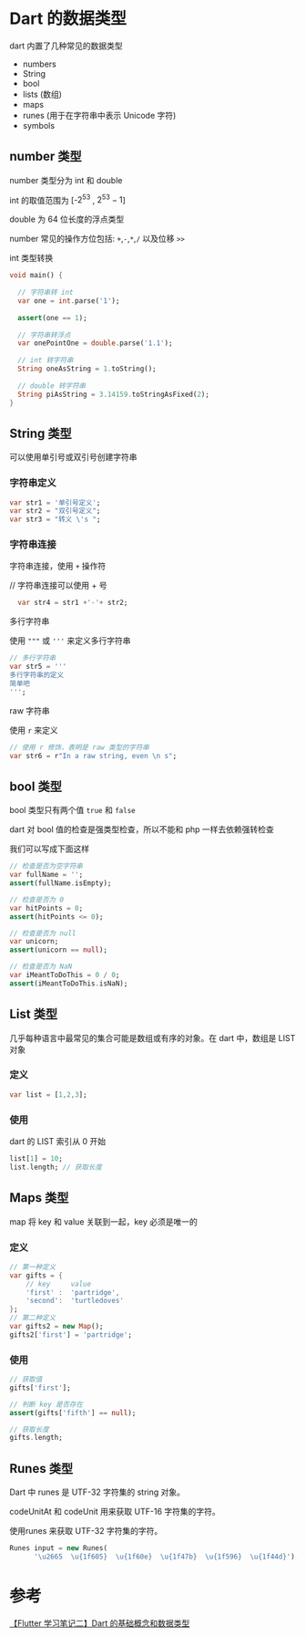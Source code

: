 # Dart 的数据类型

dart 内置了几种常见的数据类型

* numbers
* String
* bool
* lists (数组)
* maps
* runes (用于在字符串中表示 Unicode 字符)
* symbols

## number 类型

number 类型分为 int 和 double

int 的取值范围为 [-$2^{53}$ , $2^{53}-1$]

double 为 64 位长度的浮点类型

number 常见的操作方位包括: `+`,`-`,`*`,`/` 以及位移 `>>`

int 类型转换

``` dart
void main() {
    
  // 字符串转 int
  var one = int.parse('1');
  
  assert(one == 1);
  
  // 字符串转浮点
  var onePointOne = double.parse('1.1');
  
  // int 转字符串
  String oneAsString = 1.toString();
  
  // double 转字符串
  String piAsString = 3.14159.toStringAsFixed(2);
}
```

## String 类型

可以使用单引号或双引号创建字符串

### 字符串定义
``` dart
var str1 = '单引号定义';  
var str2 = "双引号定义";  
var str3 = "转义 \'s ";
```
### 字符串连接

字符串连接，使用 `+` 操作符

// 字符串连接可以使用 + 号
``` dart
  var str4 = str1 +'-'+ str2;
```
多行字符串

使用 `"""` 或 `'''` 来定义多行字符串

``` dart
// 多行字符串  
var str5 = '''
多行字符串的定义
简单吧
''';
```

raw 字符串

使用 `r` 来定义

``` dart
// 使用 r 修饰，表明是 raw 类型的字符串
var str6 = r"In a raw string, even \n s";
```

## bool 类型

bool 类型只有两个值 `true` 和 `false `

dart 对 bool 值的检查是强类型检查，所以不能和 php 一样去依赖强转检查

我们可以写成下面这样
``` dart
// 检查是否为空字符串
var fullName = '';
assert(fullName.isEmpty);

// 检查是否为 0
var hitPoints = 0;
assert(hitPoints <= 0);

// 检查是否为 null
var unicorn;
assert(unicorn == null);

// 检查是否为 NaN
var iMeantToDoThis = 0 / 0;
assert(iMeantToDoThis.isNaN);
```
## List 类型
几乎每种语言中最常见的集合可能是数组或有序的对象。在 dart 中，数组是 LIST 对象

### 定义
``` dart
var list = [1,2,3];
```
### 使用
dart 的 LIST 索引从 0 开始
``` dart
list[1] = 10;
list.length; // 获取长度
```
## Maps 类型
map 将 key 和 value 关联到一起，key 必须是唯一的

### 定义
``` dart
// 第一种定义
var gifts = {
    // key     value
    'first' :  'partridge',
    'second':  'turtledoves'
};
// 第二种定义
var gifts2 = new Map();
gifts2['first'] = 'partridge';
```
### 使用
``` dart
// 获取值
gifts['first'];

// 判断 key 是否存在
assert(gifts['fifth'] == null);

// 获取长度
gifts.length;
```
## Runes 类型
Dart 中 runes 是 UTF-32 字符集的 string 对象。

codeUnitAt 和 codeUnit 用来获取 UTF-16 字符集的字符。

使用runes 来获取 UTF-32 字符集的字符。

``` dart
Runes input = new Runes(
      '\u2665  \u{1f605}  \u{1f60e}  \u{1f47b}  \u{1f596}  \u{1f44d}');
```

# 参考
[【Flutter 学习笔记二】Dart 的基础概念和数据类型](https://segmentfault.com/a/1190000015719209)
